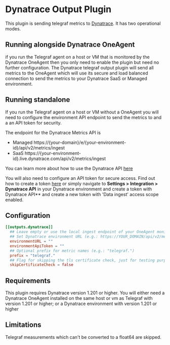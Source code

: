 # Dynatrace Output Plugin

This plugin is sending telegraf metrics to [Dynatrace](www.dynatrace.com). It has two operational modes.

## Running alongside Dynatrace OneAgent

if you run the Telegraf agent on a host or VM that is monitored by the Dynatrace OneAgent then you only need to enable the plugin but need no further configuration. The Dynatrace telegraf output plugin will send all metrics to the OneAgent which will use its secure and load balanced connection to send the metrics to your Dynatrace SaaS or Managed environment.

## Running standalone

If you run the Telegraf agent on a host or VM without a OneAgent you will need to configure the environment API endpoint to send the metrics to and a an API token for security.

The endpoint for the Dynatrace Metrics API is 

* Managed https://{your-domain}/e/{your-environment-id}/api/v2/metrics/ingest
* SaaS https://{your-environment-id}.live.dynatrace.com/api/v2/metrics/ingest

You can learn more about how to use the Dynatrace API [here](https://www.dynatrace.com/support/help/dynatrace-api/)

You will also need to configure an API token for secure access. Find out how to create a token [here](https://www.dynatrace.com/support/help/dynatrace-api/environment-api/tokens/) or simply navigate to **Settings > Integration > Dynatrace API** in your Dynatrace environment and create a token with Dynatrace API** and create a new token with 
'Data ingest' access scope enabled. 

## Configuration

```toml
[[outputs.dynatrace]]
  ## Leave empty or use the local ingest endpoint of your OneAgent monitored host (e.g.: http://127.0.0.1:14499/metrics/ingest).
  ## Set Dynatrace environment URL (e.g.: https://YOUR_DOMAIN/api/v2/metrics/ingest) if you do not use a OneAgent
  environmentURL = ""
  environmentApiToken = ""
  ## Optional prefix for metric names (e.g.: "telegraf.")
  prefix = "telegraf."
  ## Flag for skipping the tls certificate check, just for testing purposes, should be false by default
  skipCertificateCheck = false

```

## Requirements

This plugin requires Dynatrace version 1.201 or higher. You will either need a Dynatrace OneAgent installed on the same host or vm as Telegraf with version 1.201 or higher; or a Dynatrace environment with version 1.201 or higher  

## Limitations
Telegraf measurements which can't be converted to a float64 are skipped.
